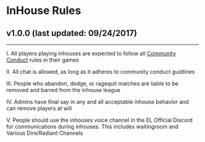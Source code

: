 # InHouse Rules
## v1.0.0 (last updated: 09/24/2017)
---

I. All players playing inhouses are expected to follow all [Community Conduct](#) rules in their games

II. All chat is allowed, as long as it adheres to community conduct guidlines

III. People who abandon, dodge, or ragequit matches are liable to be removed and barred from the inhouse league

IV. Admins have final say in any and all acceptable inhouse behavior and can remove players at will
 
V. People should use the inhouses voice channel in the EL Official Discord for communications during inhouses.  This includes waitingroom and Various Dire/Radiant Channels